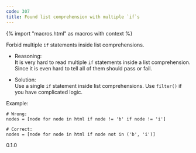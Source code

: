 ```yaml
---
code: 307
title: Found list comprehension with multiple `if`s
---
```


{% import "macros.html" as macros with context %}

Forbid multiple `if` statements inside list comprehensions.

  - Reasoning:  
    It is very hard to read multiple `if` statements inside a list
    comprehension. Since it is even hard to tell all of them should pass
    or fail.

  - Solution:  
    Use a single `if` statement inside list comprehensions. Use
    `filter()` if you have complicated logic.

Example:

    # Wrong:
    nodes = [node for node in html if node != 'b' if node != 'i']
    
    # Correct:
    nodes = [node for node in html if node not in ('b', 'i')]

<div class="versionadded">

0.1.0

</div>